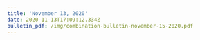 ```yaml
---
title: 'November 13, 2020'
date: 2020-11-13T17:09:12.334Z
bulletin_pdf: /img/combination-bulletin-november-15-2020.pdf
---
```


